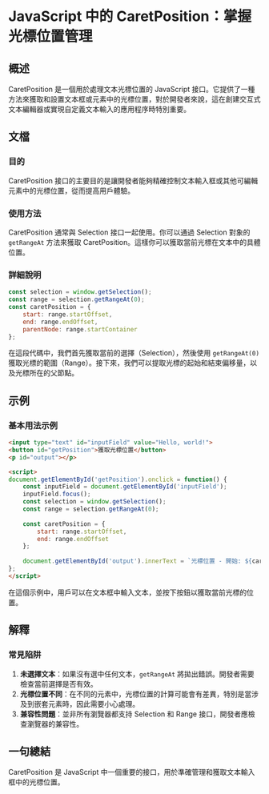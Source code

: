 <!--
Meta Description: # JavaScript 中的 CaretPosition：掌握光標位置管理 ## 概述 CaretPosition 是一個用於處理文本光標位置的 JavaScript 接口。它提供了一種方法來獲取和設置文本框或元素中的光標位置，對於開發者來說，這在創建交互式文本編輯器或實現自定義文本輸入的應用程序...
Meta Keywords: caretposition, range, selection, const, getrangeat
-->

# JavaScript 中的 CaretPosition：掌握光標位置管理

## 概述
CaretPosition 是一個用於處理文本光標位置的 JavaScript 接口。它提供了一種方法來獲取和設置文本框或元素中的光標位置，對於開發者來說，這在創建交互式文本編輯器或實現自定義文本輸入的應用程序時特別重要。

## 文檔
### 目的
CaretPosition 接口的主要目的是讓開發者能夠精確控制文本輸入框或其他可編輯元素中的光標位置，從而提高用戶體驗。

### 使用方法
CaretPosition 通常與 Selection 接口一起使用。你可以通過 Selection 對象的 `getRangeAt` 方法來獲取 CaretPosition。這樣你可以獲取當前光標在文本中的具體位置。

### 詳細說明
```javascript
const selection = window.getSelection();
const range = selection.getRangeAt(0);
const caretPosition = {
    start: range.startOffset,
    end: range.endOffset,
    parentNode: range.startContainer
};
```

在這段代碼中，我們首先獲取當前的選擇（Selection），然後使用 `getRangeAt(0)` 獲取光標的範圍（Range）。接下來，我們可以提取光標的起始和結束偏移量，以及光標所在的父節點。

## 示例
### 基本用法示例
```html
<input type="text" id="inputField" value="Hello, world!">
<button id="getPosition">獲取光標位置</button>
<p id="output"></p>

<script>
document.getElementById('getPosition').onclick = function() {
    const inputField = document.getElementById('inputField');
    inputField.focus();
    const selection = window.getSelection();
    const range = selection.getRangeAt(0);
    
    const caretPosition = {
        start: range.startOffset,
        end: range.endOffset
    };
    
    document.getElementById('output').innerText = `光標位置 - 開始: ${caretPosition.start}, 結束: ${caretPosition.end}`;
};
</script>
```
在這個示例中，用戶可以在文本框中輸入文本，並按下按鈕以獲取當前光標的位置。

## 解釋
### 常見陷阱
1. **未選擇文本**：如果沒有選中任何文本，`getRangeAt` 將拋出錯誤。開發者需要檢查當前選擇是否有效。
2. **光標位置不同**：在不同的元素中，光標位置的計算可能會有差異，特別是當涉及到嵌套元素時，因此需要小心處理。
3. **兼容性問題**：並非所有瀏覽器都支持 Selection 和 Range 接口，開發者應檢查瀏覽器的兼容性。

## 一句總結
CaretPosition 是 JavaScript 中一個重要的接口，用於準確管理和獲取文本輸入框中的光標位置。